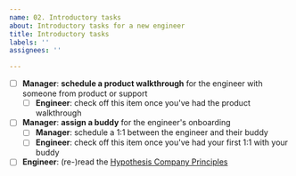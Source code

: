 ```yaml
---
name: 02. Introductory tasks
about: Introductory tasks for a new engineer
title: Introductory tasks
labels: ''
assignees: ''

---
```


- [ ] **Manager**: **schedule a product walkthrough** for the engineer with someone from product or support
  - [ ] **Engineer**: check off this item once you've had the product walkthrough
- [ ] **Manager**: **assign a buddy** for the engineer's onboarding
  - [ ] **Manager**: schedule a 1:1 between the engineer and their buddy
  - [ ] **Engineer**: check off this item once you've had your first 1:1 with your buddy
- [ ] **Engineer**: (re-)read the [Hypothesis Company Principles](https://web.hypothes.is/principles/)

